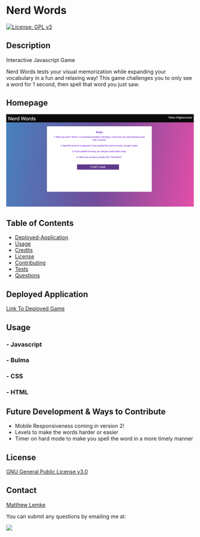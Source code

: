 # Nerd Words

[![License: GPL v3](https://img.shields.io/badge/License-GPLv3-blue.svg)](https://www.gnu.org/licenses/gpl-3.0)

## Description

Interactive Javascript Game

Nerd Words tests your visual memorization while expanding your vocabulary in a fun and relaxing way! This game challenges you to only see a word for 1 second, then spell that word you just saw.

## Homepage
![Image of Nerd Words Homepage](https://github.com/MLemke24/Nerd-Words/blob/main/assets/Screen%20Shot%202021-05-25%20at%2010.41.36%20AM.png)

## Table of Contents
  - [Deployed-Application](#Deployed)
  - [Usage](#usage)
  - [Credits](#credits)
  - [License](#license)
  - [Contributing](#contributing)
  - [Tests](#tests)
  - [Questions](#questions)

## Deployed Application

[Link To Deployed Game](https://mlemke24.github.io/Nerd-Words/)


## Usage 

### - Javascript
### - Bulma 
### - CSS
### - HTML

## Future Development & Ways to Contribute

* Mobile Responsiveness coming in version 2!
* Levels to make the words harder or easier
* Timer on hard mode to make you spell the word in a more timely manner

## License

[GNU General Public License v3.0](https://www.gnu.org/licenses/gpl-3.0)



## Contact

[Matthew Lemke](https://github.com/MLemke24)
 
You can submit any questions by emailing me at:

<a href="mailto:matthewlemke@gmail.com?"><img src="https://img.shields.io/badge/gmail-%23DD0031.svg?&style=for-the-badge&logo=gmail&logoColor=white"/></a>


